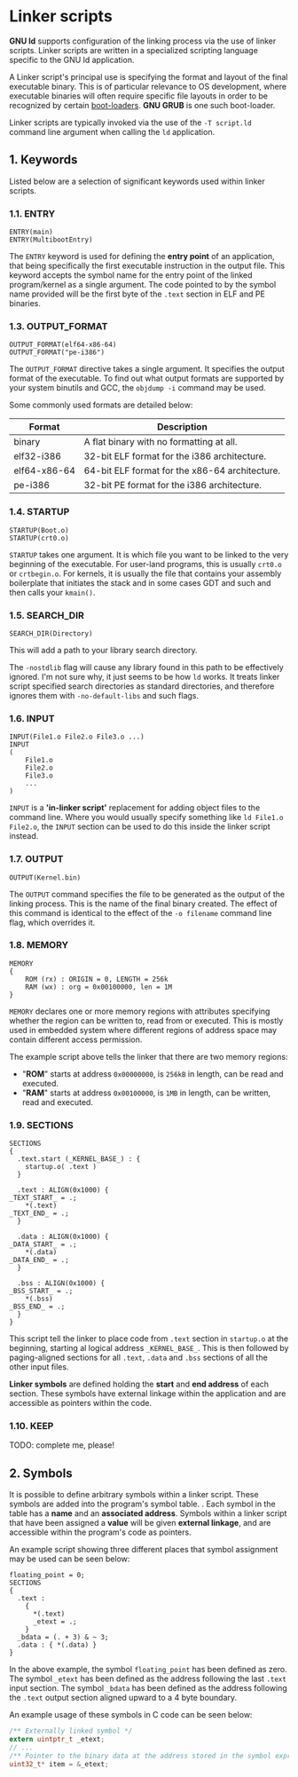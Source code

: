 # Linker scripts

**GNU ld** supports configuration of the linking process via the use of linker scripts. Linker scripts are written in a specialized scripting language specific to the GNU ld application.

A Linker script's principal use is specifying the format and layout of the final executable binary. This is of particular relevance to OS development, where executable binaries will often require specific file layouts in order to be recognized by certain [boot-loaders](bootloader.md). **GNU GRUB** is one such boot-loader.

Linker scripts are typically invoked via the use of the `-T script.ld` command line argument when calling the `ld` application.

## 1. Keywords

Listed below are a selection of significant keywords used within linker scripts.

### 1.1. ENTRY

```linker
ENTRY(main)
ENTRY(MultibootEntry)
```

The `ENTRY` keyword is used for defining the **entry point** of an application, that being specifically the first executable instruction in the output file. This keyword accepts the symbol name for the entry point of the linked program/kernel as a single argument. The code pointed to by the symbol name provided will be the first byte of the `.text` section in ELF and PE binaries.

### 1.3. OUTPUT_FORMAT

```linker
OUTPUT_FORMAT(elf64-x86-64)
OUTPUT_FORMAT("pe-i386")
```

The `OUTPUT_FORMAT` directive takes a single argument. It specifies the output format of the executable. To find out what output formats are supported by your system binutils and GCC, the `objdump -i` command may be used.

Some commonly used formats are detailed below:

|Format|Description|
|------|-----------|
|binary|A flat binary with no formatting at all.|
|elf32-i386|32-bit ELF format for the i386 architecture.|
|elf64-x86-64|64-bit ELF format for the x86-64 architecture.|
|pe-i386|32-bit PE format for the i386 architecture.|

### 1.4. STARTUP

```linker
STARTUP(Boot.o)
STARTUP(crt0.o)
```

`STARTUP` takes one argument. It is which file you want to be linked to the very beginning of the executable. For user-land programs, this is usually `crt0.o` or `crtbegin.o`. For kernels, it is usually the file that contains your assembly boilerplate that initiates the stack and in some cases GDT and such and then calls your `kmain()`.

### 1.5. SEARCH_DIR

```linker
SEARCH_DIR(Directory)
```

This will add a path to your library search directory.

The `-nostdlib` flag will cause any library found in this path to be effectively ignored. I'm not sure why, it just seems to be how `ld` works. It treats linker script specified search directories as standard directories, and therefore ignores them with `-no-default-libs` and such flags.

### 1.6. INPUT

```linker
INPUT(File1.o File2.o File3.o ...)
INPUT
(
    File1.o
    File2.o
    File3.o
    ...
)
```

`INPUT` is a **'in-linker script'** replacement for adding object files to the command line. Where you would usually specify something like `ld File1.o File2.o`, the `INPUT` section can be used to do this inside the linker script instead.

### 1.7. OUTPUT

```linker
OUTPUT(Kernel.bin)
```

The `OUTPUT` command specifies the file to be generated as the output of the linking process. This is the name of the final binary created. The effect of this command is identical to the effect of the `-o filename` command line flag, which overrides it.

### 1.8. MEMORY

```linker
MEMORY
{
    ROM (rx) : ORIGIN = 0, LENGTH = 256k
    RAM (wx) : org = 0x00100000, len = 1M
}
```

`MEMORY` declares one or more memory regions with attributes specifying whether the region can be written to, read from or executed. This is mostly used in embedded system where different regions of address space may contain different access permission.

The example script above tells the linker that there are two memory regions:

* "**ROM**" starts at address `0x00000000`, is `256kB` in length, can be read and executed.
* "**RAM**" starts at address `0x00100000`, is `1MB` in length, can be written, read and executed.
  
### 1.9. SECTIONS

```linker
SECTIONS
{
  .text.start (_KERNEL_BASE_) : {
    startup.o( .text )
  }

  .text : ALIGN(0x1000) {
_TEXT_START_ = .;
    *(.text)
_TEXT_END_ = .;
  }

  .data : ALIGN(0x1000) {
_DATA_START_ = .;
    *(.data)
_DATA_END_ = .;
  }

  .bss : ALIGN(0x1000) {
_BSS_START_ = .;
    *(.bss)
_BSS_END_ = .;
  }
}
```

This script tell the linker to place code from `.text` section in `startup.o` at the beginning, starting al logical address `_KERNEL_BASE_`. This is then followed by paging-aligned sections for all `.text`, `.data` and `.bss` sections of all the other input files.

**Linker symbols** are defined holding the **start** and **end address** of each section. These symbols have external linkage within the application and are accessible as pointers within the code.

### 1.10. KEEP

TODO: complete me, please!

## 2. Symbols

It is possible to define arbitrary symbols within a linker script. These symbols are added into the program's symbol table. . Each symbol in the table has a **name** and an **associated address**. Symbols within a linker script that have been assigned a **value** will be given **external linkage**, and are accessible within the program's code as pointers.

An example script showing three different places that symbol assignment may be used can be seen below:

```linker
floating_point = 0;
SECTIONS
{
  .text :
    {
      *(.text)
      _etext = .;
    }
  _bdata = (. + 3) & ~ 3;
  .data : { *(.data) }
}
```

In the above example, the symbol `floating_point` has been defined as zero. The symbol `_etext` has been defined as the address following the last `.text` input section. The symbol `_bdata` has been defined as the address following the `.text` output section aligned upward to a 4 byte boundary.

An example usage of these symbols in C code can be seen below:

```c
/** Externally linked symbol */
extern uintptr_t _etext;
// ...
/** Pointer to the binary data at the address stored in the symbol expression. */
uint32_t* item = &_etext;
```
